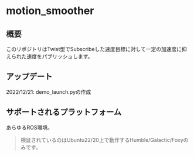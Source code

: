 # motion_smoother

## 概要
このリポジトリはTwist型でSubscribeした速度目標に対して一定の加速度に抑えられた速度をパブリッシュします。

## アップデート
2022/12/21: demo_launch.pyの作成

## サポートされるプラットフォーム
あらゆるROS環境。

> 検証されているのはUbuntu22/20上で動作するHumble/Galactic/Foxyのみです。

